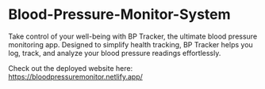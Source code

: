 # Blood-Pressure-Monitor-System
Take control of your well-being with BP Tracker, the ultimate blood pressure monitoring app. Designed to simplify health tracking, BP Tracker helps you log, track, and analyze your blood pressure readings effortlessly.

Check out the deployed website here: https://bloodpressuremonitor.netlify.app/
